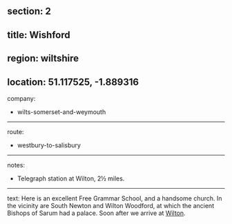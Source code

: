 section: 2
----
title: Wishford
----
region: wiltshire
----
location: 51.117525, -1.889316
----
company:
- wilts-somerset-and-weymouth
----
route:
- westbury-to-salisbury
----
notes:
- Telegraph station at Wilton, 2½ miles.
----
text: Here is an excellent Free Grammar School, and a handsome church. In the vicinity are South Newton and Wilton Woodford, at which the ancient Bishops of Sarum had a palace. Soon after we arrive at [Wilton](/stations/wilton).
